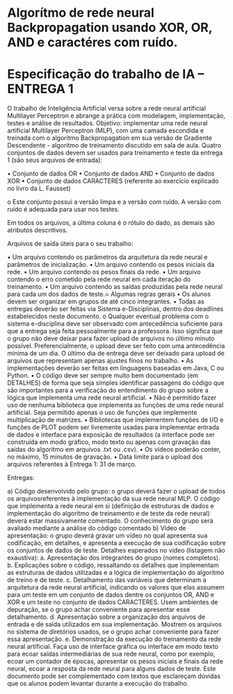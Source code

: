 
# Algorítmo de rede neural Backpropagation usando XOR, OR, AND e caractéres com ruído.
# Especificação do trabalho de IA – ENTREGA 1


O trabalho de Inteligência Artificial versa sobre a rede neural artificial Multilayer Perceptron e abrange a prática
com modelagem, implementação, testes e análise de resultados.
Objetivo: implementar uma rede neural artificial Multilayer Perceptron (MLP), com uma camada escondida e
treinada com o algoritmo Backpropagation em sua versão de Gradiente Descendente - algoritmo de
treinamento discutido em sala de aula.
Quatro conjuntos de dados devem ser usados para treinamento e teste da entrega 1 (são seus arquivos de
entrada):

• Conjunto de dados OR
• Conjunto de dados AND
• Conjunto de dados XOR
• Conjunto de dados CARACTERES (referente ao exercício explicado no livro da L. Fausset)

o Este conjunto possui a versão limpa e a versão com ruído. A versão com ruído é
adequada para usar nos testes.

Em todos os arquivos, a última coluna é o rótulo do dado, as demais são atributos descritivos.

Arquivos de saída úteis para o seu trabalho:

• Um arquivo contendo os parâmetros da arquitetura da rede neural e parâmetros de
inicialização.
• Um arquivo contendo os pesos iniciais da rede.
• Um arquivo contendo os pesos finais da rede.
• Um arquivo contendo o erro cometido pela rede neural em cada iteração do treinamento.
• Um arquivo contendo as saídas produzidas pela rede neural para cada um dos dados de teste.=
Algumas regras gerais
• Os alunos devem ser organizar em grupos de até cinco integrantes.
• Todas as entregas deverão ser feitas via Sistema e-Disciplinas, dentro dos deadlines
estabelecidos neste documento.
o Qualquer eventual problema com o sistema e-disciplina deve ser observado com
antecedência suficiente para que a entrega seja feita pessoalmente para a professora.
Isso significa que o grupo não deve deixar para fazer upload de arquivos no último
minuto possível. Preferencialmente, o upload deve ser feito com uma antecedência
mínima de um dia. O último dia de entrega deve ser deixado para upload de arquivos
que representam apenas ajustes finos no trabalho.
• As implementações deverão ser feitas em linguagens baseadas em Java, C ou Python.
• O código deve ser sempre muito bem documentado (em DETALHES) de forma que seja simples
identificar passagens do código que são importantes para a verificação do entendimento do
grupo sobre a lógica que implementa uma rede neural artificial.
• Não é permitido fazer uso de nenhuma biblioteca que implementa as funções de uma rede
neural artificial. Seja permitido apenas o uso de funções que implemente multiplicação de
matrizes. 
• Bibliotecas que implementem funções de I/O e funções de PLOT podem ser livremente usadas
para implementar entrada de dados e interface para exposição de resultados (a interface pode
ser construída em modo gráfico, modo texto ou apenas com gravação das saídas do algoritmo
em arquivos .txt ou .csv).
• Os vídeos poderão conter, no máximo, 15 minutos de gravação.
• Data limite para o upload dos arquivos referentes à Entrega 1: 31 de março.

Entregas:

a) Código desenvolvido pelo grupo: o grupo deverá fazer o upload de todos os arquivosreferentes
à implementação da sua rede neural MLP. O código que implementa a rede neural em si
(definição de estruturas de dados e implementação do algoritmo de treinamento e de teste da
rede neural) deverá estar massivamente comentado. O conhecimento do grupo será avaliado
mediante a análise do código comentado
b) Vídeo de apresentação: o grupo deverá gravar um vídeo no qual apresenta sua codificação, em
detalhes, e apresenta a execução de sua codificação sobre os conjuntos de dados de teste.
Detalhes esperados no vídeo (listagem não exaustiva):
a. Apresentação dos integrantes do grupo (nomes completos).
b. Explicações sobre o código, ressaltando os detalhes que implementam as estruturas de
dados utilizadas e a lógica de implementação do algoritmo de treino e de teste.
c. Detalhamento das variáveis que determinam a arquitetura da rede neural artificial,
indicando os valores que elas assumem para um teste em um conjunto de dados dentre
os conjuntos OR, AND e XOR e um teste no conjunto de dados CARACTERES. Usem
ambientes de depuração, se o grupo achar conveniente para apresentar esse
detalhamento.
d. Apresentação sobre a organização dos arquivos de entrada e de saída utilizados em sua
implementação. Mostrem os arquivos no sistema de diretórios usados, se o grupo
achar conveniente para fazer essa apresentação.
e. Demonstração da execução do treinamento da rede neural artificial. Faça uso de
interface gráfica ou interface em modo texto para ecoar saídas intermediárias de sua
rede neural, como por exemplo, ecoar um contador de épocas, apresentar os pesos
iniciais e finais da rede neural, ecoar a resposta da rede neural para alguns dados de
teste.
Este documento pode ser complementado com textos que esclareçam dúvidas que os alunos podem levantar
durante a execução do trabalho. 
